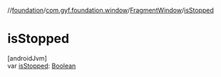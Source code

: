 //[foundation](../../../index.md)/[com.gyf.foundation.window](../index.md)/[FragmentWindow](index.md)/[isStopped](is-stopped.md)

# isStopped

[androidJvm]\
var [isStopped](is-stopped.md): [Boolean](https://kotlinlang.org/api/core/kotlin-stdlib/kotlin/-boolean/index.html)